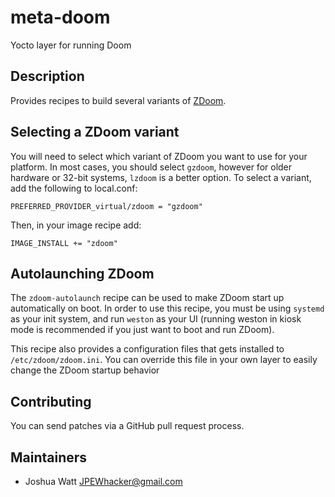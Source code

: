 # meta-doom

Yocto layer for running Doom

## Description

Provides recipes to build several variants of [ZDoom](https://zdoom.org/).

## Selecting a ZDoom variant

You will need to select which variant of ZDoom you want to use for your
platform. In most cases, you should select `gzdoom`, however for older hardware
or 32-bit systems, `lzdoom` is a better option. To select a variant, add the
following to local.conf:

    PREFERRED_PROVIDER_virtual/zdoom = "gzdoom"

Then, in your image recipe add:

    IMAGE_INSTALL += "zdoom"

## Autolaunching ZDoom

The `zdoom-autolaunch` recipe can be used to make ZDoom start up automatically on boot.
In order to use this recipe, you must be using `systemd` as your init system,
and run `weston` as your UI (running weston in kiosk mode is recommended if you
just want to boot and run ZDoom).

This recipe also provides a configuration files that gets installed to
`/etc/zdoom/zdoom.ini`. You can override this file in your own layer to easily
change the ZDoom startup behavior

## Contributing

You can send patches via a GitHub pull request process.

## Maintainers

* Joshua Watt <JPEWhacker@gmail.com>
